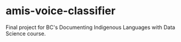 # amis-voice-classifier
Final project for BC's Documenting Indigenous Languages with Data Science course.
